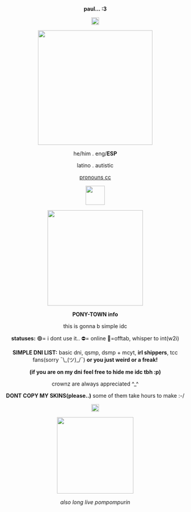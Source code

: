 <p align=Center><b>paul... :3</b></p>
<p align=center><img src="https://64.media.tumblr.com/717f211d5501d19e2ced0cc2b751eb8e/bb5af280fa6c8e21-c6/s400x600/54abe2fc811e96c9605c8ea9b8e15d8ee3e402f8.pnj" height="20"/></p>
<p align=center><img src="https://i.pinimg.com/564x/c0/24/42/c02442e00e785dadffe6212c8a6fb312.jpg" height="300"/></p>
<p align=Center>he/him . eng/<b>ESP</b> </p>
<p align=Center> latino . autistic </p>
<p align=Center> <a href="https://pronouns.cc/@paul" rel="" target="nofollow noopener _blank">pronouns cc</a> </p>
<p align=center><img src="https://64.media.tumblr.com/7dbd63535d16a74811e18e451ca19a2a/9c545ba018c2570c-2b/s400x600/5182609bd319cc9208f058f57a3bf21495d12b3f.pnj" height="50"/></p>
<p align=center><img src="https://i.pinimg.com/564x/51/0b/42/510b42dbd2e766ba59bcc79c90004794.jpg" height="250"/></p>
<p align=Center><b>PONY-TOWN info</b></p>
<p align=Center>this is gonna b simple idc</p>
<p align=Center><b>statuses:</b>
🟢= i dont use it..
⛔= online
🌙=offtab, whisper to int(w2i)</p>
<p align=Center><b>SIMPLE DNI LIST:</b>
basic dni, qsmp, dsmp + mcyt, <b>irl shippers</b>, tcc fans(sorry ¯\_(ツ)_/¯) <b>or you just weird or a freak!</b></p>
<p align=center><b>(if you are on my dni feel free to hide me idc tbh :p)</b></p>
<p align=Center>crownz are always appreciated ^_^</p>
<p align=Center><b>DONT COPY MY SKINS(please..)</b> some of them take hours to make :-/</p>
<p align=center><img src="https://64.media.tumblr.com/717f211d5501d19e2ced0cc2b751eb8e/bb5af280fa6c8e21-c6/s400x600/54abe2fc811e96c9605c8ea9b8e15d8ee3e402f8.pnj" height="20"/></p>
<p align=center><img src="https://64.media.tumblr.com/34e8267d32954772d90fc09a1c6b92e6/82485fdf77d9208f-cf/s250x400/487ac4e642470a39e79d20fb38e106b01e00f2f3.pnj" height="200"/></p>
<p align=center><i>also long live pompompurin</i></p>
